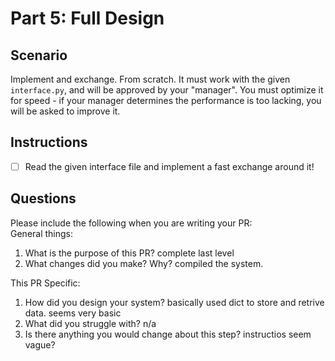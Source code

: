 # Part 5: Full Design

## Scenario
Implement and exchange. From scratch. It must work with the given `interface.py`, and will be approved by your "manager". You must optimize it for speed - 
if your manager determines the performance is too lacking, you will be asked to improve it. 

## Instructions
- [ ] Read the given interface file and implement a fast exchange around it!

## Questions
Please include the following when you are writing your PR:   
General things:   
1. What is the purpose of this PR?
complete last level
2. What changes did you make? Why?
compiled the system.

This PR Specific:
1. How did you design your system?
basically used dict to store and retrive data. seems very basic
2. What did you struggle with?
n/a
3. Is there anything you would change about this step?
instructios seem vague?
